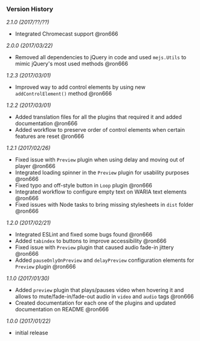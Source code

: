 ### Version History

*2.1.0 (2017/??/??)*

* Integrated Chromecast support @ron666

*2.0.0 (2017/03/22)*

* Removed all dependencies to jQuery in code and used `mejs.Utils` to mimic jQuery's most used methods @ron666

*1.2.3 (2017/03/01)*

* Improved way to add control elements by using new `addControlElement()` method @ron666

*1.2.2 (2017/03/01)*

* Added translation files for all the plugins that required it and added documentation @ron666 
* Added workflow to preserve order of control elements when certain features are reset @ron666

*1.2.1 (2017/02/26)*

* Fixed issue with `Preview` plugin when using delay and moving out of player @ron666
* Integrated loading spinner in the `Preview` plugin for usability purposes @ron666
* Fixed typo and off-style button in `Loop` plugin @ron666
* Integrated workflow to configure empty text on WARIA text elements @ron666
* Fixed issues with Node tasks to bring missing stylesheets in `dist` folder @ron666

*1.2.0 (2017/02/21)*

* Integrated ESLint and fixed some bugs found @ron666
* Added `tabindex` to buttons to improve accessibility @ron666
* Fixed issue with `Preview` plugin that caused audio fade-in jittery @ron666
* Added `pauseOnlyOnPreview` and `delayPreview` configuration elements for `Preview` plugin @ron666

*1.1.0 (2017/01/30)*

* Added `preview` plugin that plays/pauses video when hovering it and allows to mute/fade-in/fade-out audio in `video` and `audio` tags @ron666
* Created documentation for each one of the plugins and updated documentation on README @ron666

*1.0.0 (2017/01/22)*

* initial release

